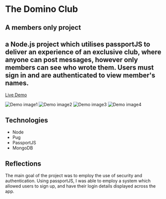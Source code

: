 # The Domino Club

## A members only project

## a Node.js project which utilises passportJS to deliver an experience of an exclusive club, where anyone can post messages, however only members can see who wrote them. Users must sign in and are authenticated to view member's names.


[Live Demo](https://domino-club.herokuapp.com/)

![Demo image1](https://github.com/zakia98/the-domino-club/blob/main/screenshots/screenshot1)
![Demo image2](https://github.com/zakia98/the-domino-club/blob/main/screenshots/screenshot2)
![Demo image3](https://github.com/zakia98/the-domino-club/blob/main/screenshots/screenshot3)
![Demo image4](https://github.com/zakia98/the-domino-club/blob/main/screenshots/screenshot4)



## Technologies
- Node
- Pug
- PassportJS
- MongoDB

## Reflections

The main goal of the project was to employ the use of security and authentication. Using passportJS, I was able to employ a system which allowed users to sign up, and have their login details displayed across the app. 


